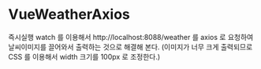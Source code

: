 # VueWeatherAxios
즉시실행 watch 를 이용해서 http://localhost:8088/weather 를 axios 로 요청하여
날씨이미지를 끌어와서 출력하는 것으로 해결해 본다.
(이미지가 너무 크게 출력되므로 CSS 를 이용해서 width 크기를 100px 로 조정한다.)
